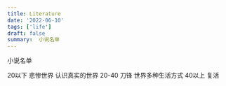 ```yaml
---
title: Literature
date: '2022-06-10'
tags: ['life']
draft: false
summary:  小说名单
---
```


小说名单

20以下 悲惨世界 认识真实的世界
20-40 刀锋 世界多种生活方式 
40以上 复活 